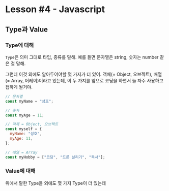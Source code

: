 # Lesson #4 - Javascript

## Type과 Value

### Type에 대해

`Type`은 의미 그대로 타입, 종류를 말해. 예를 들면 문자열은 string, 숫자는 number 같은 걸 말해.

그런데 이것 외에도 알아두어야할 몇 가지가 더 있어. 객체(= Object, 오브젝트), 배열(= Array, 어레이)이라고 있는데, 이 두 가지를 앞으로 코딩을 하면서 늘 자주 사용하고 접하게 될거야.

```js
// 문자열
const myName = "성호";

// 숫자
const myAge = 11;

// 객체 = Object, 오브젝트
const myself = {
  myName: "성호",
  myAge: 11,
};

// 배열 = Array
const myHobby = ["코딩", "드론 날리기", "독서"];
```

### Value에 대해

위에서 말한 Type들 외에도 몇 가지 Type이 더 있는데
